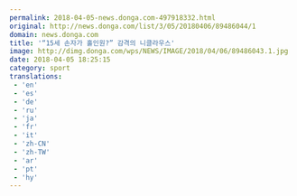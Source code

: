 ```yaml
---
permalink: 2018-04-05-news.donga.com-497918332.html
original: http://news.donga.com/list/3/05/20180406/89486044/1
domain: news.donga.com
title: '“15세 손자가 홀인원?” 감격의 니클라우스'
image: http://dimg.donga.com/wps/NEWS/IMAGE/2018/04/06/89486043.1.jpg
date: 2018-04-05 18:25:15
category: sport
translations: 
 - 'en'
 - 'es'
 - 'de'
 - 'ru'
 - 'ja'
 - 'fr'
 - 'it'
 - 'zh-CN'
 - 'zh-TW'
 - 'ar'
 - 'pt'
 - 'hy'
---
```


